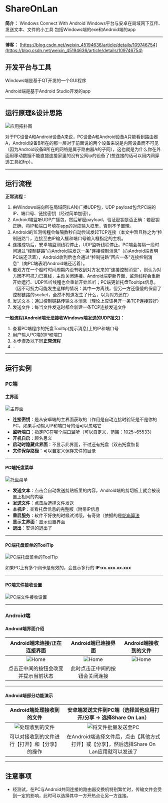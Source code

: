 # ShareOnLan

**简介：**
Windows Connect With Android 
Windows平台与安卓在局域网下互传、发送文本、文件的小工具 
包括Windows端的exe和Android端的app

***

**博客：**
[https://blog.csdn.net/weixin_45194636/article/details/109746754](https://blog.csdn.net/weixin_45194636/article/details/109746754)

## 开发平台与工具

Windows端是基于QT开发的一个GUI程序

Android端是基于Android Studio开发的app
***

## 运行原理&设计思路
![应用拓扑图](Screenshots/应用拓扑图.png)

对于PC设备A和Android设备A来说，PC设备A和Android设备A只能看到路由器A，Android设备B所在的那一层对于前面说的两个设备来说是内网设备而不可见（因为Android设备B所在的网络是属于路由器A的子网），这也就是为什么你在外面用移动数据不能直接连接家里的没有公网ip的设备了(想连接的话可以用内网穿透工具如frp）。

***

## 运行流程

**正常流程：**  

1. 由Windows端向所在局域网(LAN)广播UDP包，UDP payload包含PC端的IP、端口号、链接密钥（经过简单加密）。  
2. Android端监听UDP广播包，然后解密payload，验证密钥是否正确：若密钥正确，将IP和端口号填在app的对应输入框里，否则不予置理。  
3. Android的监测线程会每隔数秒自动尝试发起TCP连接（本文中暂且称之为“控制链路”），连接至由IP输入框和端口号输入框指定的主机。  
4. 连接成功后，安卓端监测线程停止，UDP监听线程停止。PC端会每隔一段时间通过“控制链路”向Android端发送一条"连接控制消息"（向Android端表明PC端还活着），Android收到后也会通过“控制链路”回应一条"连接控制消息"（向PC端表明Android端还活着）。  
5. 若双方在一个超时时间周期内没有收到对方发来的"连接控制消息"，则认为对方因不可抗力已离线，主动关闭连接。Android端更新界面、监测线程会重新开始运行、UDP监听线程也会重新开始监听；PC端更新托盘Tooltips信息。（因不可抗力可能发生这样的情况：其中一方离线，但另一方还傻傻的保留了控制链路的socket，全然不知道发生了什么，以为对方还在）  
6. 发送文本：通过控制链路传输文本消息（理论上应该另开一条TCP连接较好）
7. 发送文件：每当文件发送时都会新建一条TCP连接发送文件

**一般流程(Android端无法接收Windows端发送的UDP报文)：**

1. 查看PC端程序的托盘Tooltip(提示消息)上的IP和端口号
2. 用户输入PC端的IP和端口
3. 本步骤及以下同**正常流程**  
4. ..

***

## 运行实例

### PC端

#### 主界面

![主界面](Screenshots/PC端主界面.jpg)

  

- **连接密钥**：是从安卓端的主界面获取的（作用是自动连接时验证是不是你的PC，如果手动输入IP和端口号的话可以忽略它
- **监听端口**：指定PC在哪个端口监听（可以自定义，范围：1025~65533）
- **开机自启**：顾名思义
- **启动时隐藏此界面**：不显示此界面，不过还有托盘（双击托盘恢复
- **文件保存路径**：可以自定义保存文件的目录

***

#### PC端托盘菜单

![托盘菜单](Screenshots/PC端托盘菜单.jpg)

  

- **发送文本**：点击会自动发送剪贴板里的内容，Android端的剪切板上就会被设置上相同的内容
- **发送文件**：点击后选择文件发送
- **本机IP**：查看托盘信息的完整版（附带IP信息
- **重启服务**：软件不好使的时候试试哦，有奇效（依据的是[鸵鸟算法](https://baike.baidu.com/item/%E9%B8%B5%E9%B8%9F%E7%AE%97%E6%B3%95/4342932?fr=aladdin)
- **显示主界面**：显示设置界面
- **退出**：安详的退出了

***

#### PC端托盘菜单的ToolTip

![PC端托盘菜单的ToolTip](Screenshots/PC端托盘信息.jpg)

如果PC上有多个网卡是有效的，会显示多行的 **IP:xx.xxx.xx.xxx**

***

#### PC端文件接收设置

![PC端文件接收设置](Screenshots/PC端文件接收设置.jpg)

***

### Android端

#### Android端界面介绍

|             Android端未连接/正在连接界面             |                Android端已连接界面                |                 Android端接收到的文件                  |
| :--------------------------------------------------: | :-----------------------------------------------: | :----------------------------------------------------: |
| ![Home](Screenshots/Android端正在连接connecting.jpg) | ![Home](Screenshots/Android端已连接connected.jpg) | ![Home](Screenshots/Android端接收到的文件fileView.jpg) |
|         点击正中间的按钮会改变并提示当前状态         |          此时点击正中间的按钮会关闭连接           |                                                        |




***
#### Android端部分功能演示

|                 Android端处理接收到的文件                  | 安卓端发送文件到PC端（选择其他应用打开/分享 → 选择Share On Lan） |
| :--------------------------------------------------------: | :----------------------------------------------------------: |
| ![处理收到的文件](Screenshots/Android端操作文件opFile.gif) | ![将文件批量发送至PC](Screenshots/Android端传输文件至PC.gif) |
|       可以对接收到的文件进行【打开】和【分享】的操作       | 在Android端选择文件后，点击【其他方式打开】或【分享】，然后选择Share On Lan应用就可以发送了 |

***



## 注意事项

- 经测试，在PC与Android共同连接的路由器交换机特别繁忙时，传输文件会受到一定的影响，此时可以选择其中一方开热点让另一方连接。

  

